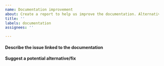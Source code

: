 ```yaml
---
name: Documentation improvement
about: Create a report to help us improve the documentation. Alternatively you can just open a pull request with the suggested change.
title: ''
labels: documentation
assignees: ''

---
```


#### Describe the issue linked to the documentation

<!--
Tell us about the confusion introduced in the documentation.
-->

#### Suggest a potential alternative/fix

<!--
Tell us how we could improve the documentation in this regard.
-->
